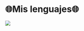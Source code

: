 

<h1>🌐Mis lenguajes🌐</h1>
<p align="align">
  <a href="https://skillicons.dev">
    <img src="https://skillicons.dev/icons?i=git,js,html,css" />
  </a>
</p>
